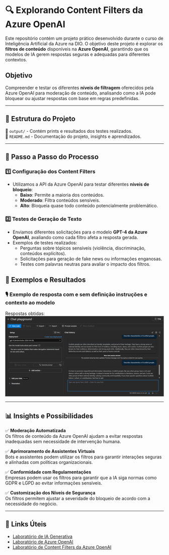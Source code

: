# 🔍 Explorando Content Filters da Azure OpenAI  

Este repositório contém um projeto prático desenvolvido durante o curso de Inteligência Artificial da Azure na DIO. O objetivo deste projeto é explorar os **filtros de conteúdo** disponíveis na **Azure OpenAI**, garantindo que os modelos de IA gerem respostas seguras e adequadas para diferentes contextos.  

## Objetivo  

Compreender e testar os diferentes **níveis de filtragem** oferecidos pela Azure OpenAI para moderação de conteúdo, analisando como a IA pode bloquear ou ajustar respostas com base em regras predefinidas.  

---

## 📌 Estrutura do Projeto  

📂 `output/` - Contém prints e resultados dos testes realizados.  
📄 `README.md` - Documentação do projeto, insights e aprendizados.  

---

## 🚀 Passo a Passo do Processo  

### 1️⃣ Configuração dos Content Filters  
- Utilizamos a API da Azure OpenAI para testar diferentes **níveis de bloqueio**:  
  - **Baixo**: Permite a maioria dos conteúdos.  
  - **Moderado**: Filtra conteúdos sensíveis.  
  - **Alto**: Bloqueia quase todo conteúdo potencialmente problemático.  

### 2️⃣ Testes de Geração de Texto  
- Enviamos diferentes solicitações para o modelo **GPT-4 da Azure OpenAI**, avaliando como cada filtro afeta a resposta gerada.  
- Exemplos de testes realizados:  
  - Perguntas sobre tópicos sensíveis (violência, discriminação, conteúdos explícitos).  
  - Solicitações para geração de fake news ou informações enganosas.  
  - Testes com palavras neutras para avaliar o impacto dos filtros.  

## 📸 Exemplos e Resultados  

### 🎙️ Exemplo de resposta com e sem definição instruções e contexto ao modelo
Respostas obtidas:  
![Transcrição em Tempo Real](output/image-generative.png)  


---

## 📊 Insights e Possibilidades  

✅ **Moderação Automatizada**  
Os filtros de conteúdo da Azure OpenAI ajudam a evitar respostas inadequadas sem necessidade de intervenção humana.  

✅ **Aprimoramento de Assistentes Virtuais**  
Bots e assistentes podem utilizar os filtros para garantir interações seguras e alinhadas com políticas organizacionais.  

✅ **Conformidade com Regulamentações**  
Empresas podem usar os filtros para garantir que a IA siga normas como GDPR e LGPD ao evitar informações sensíveis.  

✅ **Customização dos Níveis de Segurança**  
Os filtros permitem ajustar a severidade do bloqueio de acordo com a necessidade do negócio.  

---

## 🔗 Links Úteis  

- [Laboratório de IA Generativa](https://microsoftlearning.github.io/mslearn-ai-fundamentals/Instructions/Labs/12-generative-ai.html)  
- [Laboratório de Azure OpenAI](https://microsoftlearning.github.io/mslearn-ai-fundamentals/Instructions/Labs/13-azure-openai.html)  
- [Laboratório de Content Filters da Azure OpenAI](https://microsoftlearning.github.io/mslearn-ai-fundamentals/Instructions/Labs/14-azure-openai-content-filters.html)


